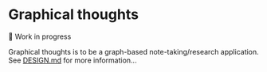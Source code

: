 # Graphical thoughts

🚧 Work in progress

Graphical thoughts is to be a graph-based note-taking/research application. See [DESIGN.md](./docs/DESIGN.md) for more information...
